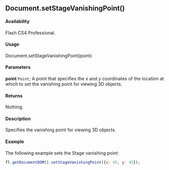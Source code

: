 ## Document.setStageVanishingPoint()

#### Availability

Flash CS4 Professional.

#### Usage

Document.setStageVanishingPoint(point)

#### Parameters

**point** `Point`; A point that specifies the *x* and *y* coordinates of the location at which to set the vanishing point for viewing 3D objects.

#### Returns

Nothing.

#### Description

Specifies the vanishing point for viewing 3D objects.

#### Example

The following example sets the Stage vanishing point:

```javascript
fl.getDocumentDOM().setStageVanishingPoint({x: 45, y: 45});
```
